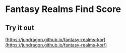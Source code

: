 # Fantasy Realms Find Score

## Try it out

[https://jundragon.github.io/fantasy-realms-kor](https://jundragon.github.io/fantasy-realms-kor/)
